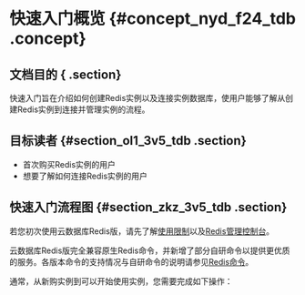 # 快速入门概览 {#concept_nyd_f24_tdb .concept}

## 文档目的 { .section}

快速入门旨在介绍如何创建Redis实例以及连接实例数据库，使用户能够了解从创建Redis实例到连接并管理实例的流程。

## 目标读者 {#section_ol1_3v5_tdb .section}

-   首次购买Redis实例的用户
-   想要了解如何连接Redis实例的用户

## 快速入门流程图 {#section_zkz_3v5_tdb .section}

若您初次使用云数据库Redis版，请先了解[使用限制](intl.zh-CN/快速入门/使用限制.md#)以及[Redis管理控制台](intl.zh-CN/快速入门/Redis管理控制台.md#)。

云数据库Redis版完全兼容原生Redis命令，并新增了部分自研命令以提供更优质的服务。各版本命令的支持情况与自研命令的说明请参见[Redis命令](intl.zh-CN/快速入门/Redis命令.md#)。

通常，从新购实例到可以开始使用实例，您需要完成如下操作：

 

